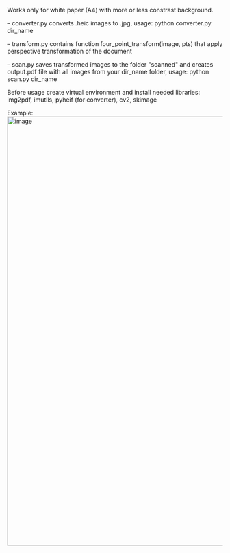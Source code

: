 Works only for white paper (A4) with more or less constrast background.

– converter.py converts .heic images to .jpg, usage: python converter.py dir_name

– transform.py contains function four_point_transform(image, pts) that apply perspective transformation of the document

– scan.py saves transformed images to the folder "scanned" and creates output.pdf file with all images from your dir_name folder, usage: python scan.py dir_name

Before usage create virtual environment and install needed libraries: img2pdf, imutils, pyheif (for converter), cv2, skimage

Example:
<img width="1000" alt="image" src="https://user-images.githubusercontent.com/56974757/111685728-7796cf00-8852-11eb-8546-7abc108bd1dd.png">
